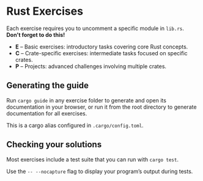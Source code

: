 # Rust Exercises

Each exercise requires you to uncomment a specific module in `lib.rs`. **Don't forget to do this!**

- **E** – Basic exercises: introductory tasks covering core Rust concepts.
- **C** – Crate-specific exercises: intermediate tasks focused on specific crates.
- **P** – Projects: advanced challenges involving multiple crates.

## Generating the guide

Run `cargo guide` in any exercise folder to generate and open its documentation in your browser, or run it from the root directory to generate documentation for all exercises.

This is a cargo alias configured in `.cargo/config.toml`.

## Checking your solutions

Most exercises include a test suite that you can run with `cargo test`.

Use the `-- --nocapture` flag to display your program’s output during tests.

